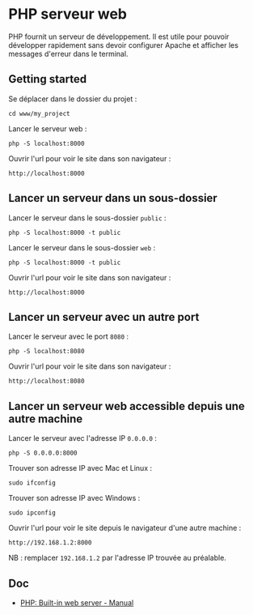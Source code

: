 # PHP serveur web

PHP fournit un serveur de développement.
Il est utile pour pouvoir développer rapidement sans devoir configurer Apache et afficher les messages d'erreur dans le terminal.

## Getting started

Se déplacer dans le dossier du projet :

    cd www/my_project

Lancer le serveur web :

    php -S localhost:8000

Ouvrir l'url pour voir le site dans son navigateur :

    http://localhost:8000

## Lancer un serveur dans un sous-dossier

Lancer le serveur dans le sous-dossier `public` :

    php -S localhost:8000 -t public

Lancer le serveur dans le sous-dossier `web` :

    php -S localhost:8000 -t public

Ouvrir l'url pour voir le site dans son navigateur :

    http://localhost:8000

## Lancer un serveur avec un autre port

Lancer le serveur avec le port `8080` :

    php -S localhost:8080

Ouvrir l'url pour voir le site dans son navigateur :

    http://localhost:8080

## Lancer un serveur web accessible depuis une autre machine

Lancer le serveur avec l'adresse IP `0.0.0.0` :

    php -S 0.0.0.0:8000

Trouver son adresse IP avec Mac et Linux :

    sudo ifconfig

Trouver son adresse IP avec Windows :

    sudo ipconfig

Ouvrir l'url pour voir le site depuis le navigateur d'une autre machine :

    http://192.168.1.2:8000

NB : remplacer `192.168.1.2` par l'adresse IP trouvée au préalable.

## Doc

- [PHP: Built-in web server - Manual](https://secure.php.net/manual/en/features.commandline.webserver.php)

